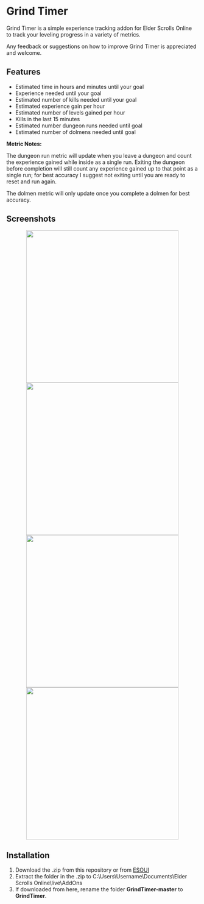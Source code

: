 # Grind Timer

Grind Timer is a simple experience tracking addon for Elder Scrolls Online to track your leveling progress in a variety of metrics.

Any feedback or suggestions on how to improve Grind Timer is appreciated and welcome.

## Features
* Estimated time in hours and minutes until your goal
* Experience needed until your goal
* Estimated number of kills needed until your goal
* Estimated experience gain per hour
* Estimated number of levels gained per hour
* Kills in the last 15 minutes
* Estimated number dungeon runs needed until goal
* Estimated number of dolmens needed until goal

**Metric Notes:**

The dungeon run metric will update when you leave a dungeon and count the experience gained while inside as a single run. Exiting the dungeon before completion will still count any experience gained up to that point as a single run; for best accuracy I suggest not exiting until you are ready to reset and run again.

The dolmen metric will only update once you complete a dolmen for best accuracy.

## Screenshots
<p align="center">
  <img src="https://i.imgur.com/kOQpmnu.png" width="400"/>
  <img src="https://i.imgur.com/7RbMLn1.png" width="400"/>
  <img src="https://i.imgur.com/qnIwUxt.png" width="400"/>
  <img src="https://i.imgur.com/cH7mMoy.png" width="400"/>
</p>


## Installation
1. Download the .zip from this repository or from [ESOUI](https://www.esoui.com/downloads/info1651-GrindTimer.html)
2. Extract the folder in the .zip to C:\Users\Username\Documents\Elder Scrolls Online\live\AddOns
3. If downloaded from here, rename the folder **GrindTimer-master** to **GrindTimer**.
